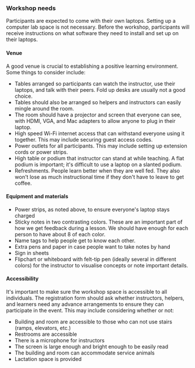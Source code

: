 ### Workshop needs

Participants are expected to come with their own laptops.  Setting up a computer lab space is not necessary. Before the workshop, participants will receive instructions on what software they need to install and set up on their laptops.

#### Venue

A good venue is crucial to establishing a positive learning environment.  Some things to consider include:

* Tables arranged so participants can watch the instructor, use their laptops, and talk with their peers.  Fold up desks are usually not a good choice.
* Tables should also be arranged so helpers and instructors can easily mingle around the room.
* The room should have a projector and screen that everyone can see, with HDMI, VGA, and Mac adapters to allow anyone to plug in their laptop.
* High speed Wi-Fi internet access that can withstand everyone using it together. This may include securing guest access codes.
* Power outlets for all participants. This may include setting up extension cords or power strips.
* High table or podium that instructor can stand at while teaching.  A flat podium is important; it's difficult to use a laptop on a slanted podium.
* Refreshments. People learn better when they are well fed.  They also won't lose as much instructional time if they don't have to leave to get coffee.

#### Equipment and materials

* Power strips, as noted above, to ensure everyone's laptop stays charged
* Sticky notes in two contrasting colors. These are an important part of how we get feedback during a lesson.  We should have enough for each person to have about 8 of each color.
* Name tags to help people get to know each other.
* Extra pens and paper in case people want to take notes by hand
* Sign in sheets
* Flipchart or whiteboard with felt-tip pen (ideally several in different colors) for the instructor to visualise concepts or note important details.

#### Accessibility

It's important to make sure the workshop space is accessible to all individuals. The registration form should ask whether instructors, helpers, and learners need any advance arrangements to ensure they can participate in the event. This may include considering whether or not:

* Building and room are accessible to those who can not use stairs (ramps, elevators, etc.)
* Restrooms are accessible
* There is a microphone for instructors
* The screen is large enough and bright enough to be easily read
* The building and room can accommodate service animals
* Lactation space is provided
